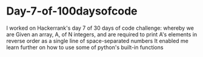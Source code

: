 # Day-7-of-100daysofcode
I worked on Hackerrank's day 7 of 30 days of code challenge: whereby we are Given an array, A, of N integers, and are required to print A's elements in reverse order as a single line of space-separated numbers
It enabled me learn further on how to use some of python's built-in functions
